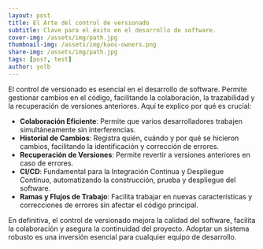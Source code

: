 ```yaml
---
layout: post
title: El Arte del control de versionado
subtitle: Clave para el éxito en el desarrollo de software.
cover-img: /assets/img/path.jpg
thumbnail-img: /assets/img/kaos-owners.png
share-img: /assets/img/path.jpg
tags: [post, test]
author: yolb
---
```


El control de versionado es esencial en el desarrollo de software. Permite gestionar cambios en el código, facilitando la colaboración, la trazabilidad y la recuperación de versiones anteriores. Aquí te explico por qué es crucial:

- **Colaboración Eficiente**: Permite que varios desarrolladores trabajen simultáneamente sin interferencias.
- **Historial de Cambios**: Registra quién, cuándo y por qué se hicieron cambios, facilitando la identificación y corrección de errores.
- **Recuperación de Versiones**: Permite revertir a versiones anteriores en caso de errores.
- **CI/CD**: Fundamental para la Integración Continua y Despliegue Continuo, automatizando la construcción, prueba y despliegue del software.
- **Ramas y Flujos de Trabajo**: Facilita trabajar en nuevas características y correcciones de errores sin afectar el código principal.

En definitiva, el control de versionado mejora la calidad del software, facilita la colaboración y asegura la continuidad del proyecto. Adoptar un sistema robusto es una inversión esencial para cualquier equipo de desarrollo.
